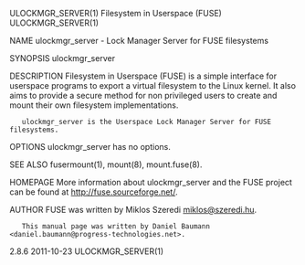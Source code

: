ULOCKMGR_SERVER(1)                                        Filesystem in Userspace (FUSE)                                        ULOCKMGR_SERVER(1)

NAME
       ulockmgr_server - Lock Manager Server for FUSE filesystems

SYNOPSIS
       ulockmgr_server

DESCRIPTION
       Filesystem  in  Userspace  (FUSE)  is a simple interface for userspace programs to export a virtual filesystem to the Linux kernel. It also
       aims to provide a secure method for non privileged users to create and mount their own filesystem implementations.

       ulockmgr_server is the Userspace Lock Manager Server for FUSE filesystems.

OPTIONS
       ulockmgr_server has no options.

SEE ALSO
       fusermount(1), mount(8), mount.fuse(8).

HOMEPAGE
       More information about ulockmgr_server and the FUSE project can be found at <http://fuse.sourceforge.net/>.

AUTHOR
       FUSE was written by Miklos Szeredi <miklos@szeredi.hu>.

       This manual page was written by Daniel Baumann <daniel.baumann@progress-technologies.net>.

2.8.6                                                               2011-10-23                                                  ULOCKMGR_SERVER(1)
